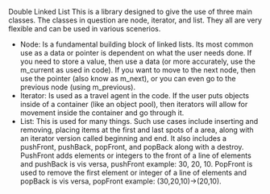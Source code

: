 Double Linked List
This is a library designed to give the use of three main classes. The classes in question are node, iterator, and list. They all are very flexible and can be used in various scenerios. 

- Node: Is a fundamental building block of linked lists. Its most common use as a data or pointer is dependent on what the user needs done. If you need to store a value, then use a data (or more accurately, use the m_current as used in code). If you want to move to the next node, then use the pointer (also know as m_next), or you can even go to the previous node (using m_previous).
- Iterator: Is used as a travel agent in the code. If the user puts objects inside of a container (like an object pool), then iterators will allow for movement inside the container and go through it.
- List: This is used for many things. Such use cases include inserting and removing, placing items at the first and last spots of a area, along with an iterator version called beginning and end. It also includes a pushFront, pushBack, popFront, and popBack along with a destroy. PushFront adds elements or integers to the front of a line of elements and pushBack is vis versa, pushFront example: 30, 20, 10. PopFront is used to remove the first element or integer of a line of elements and popBack is vis versa, popFront example: (30,20,10)->(20,10).

